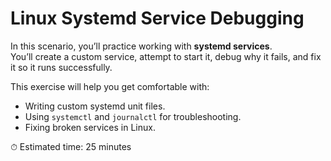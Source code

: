 # Linux Systemd Service Debugging

In this scenario, you’ll practice working with **systemd services**.  
You’ll create a custom service, attempt to start it, debug why it fails, and fix it so it runs successfully.

This exercise will help you get comfortable with:
- Writing custom systemd unit files.
- Using `systemctl` and `journalctl` for troubleshooting.
- Fixing broken services in Linux.

⏱ Estimated time: 25 minutes  
